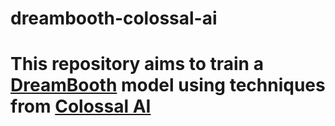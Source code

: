 # dreambooth-colossal-ai

# This repository aims to train a [DreamBooth](https://arxiv.org/abs/2208.12242) model using techniques from [Colossal AI](https://github.com/hpcaitech/ColossalAI/tree/main)
